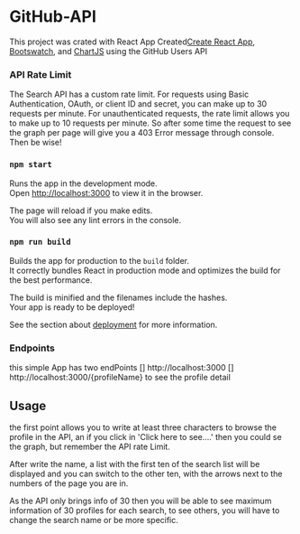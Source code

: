 
# GitHub-API

This project was crated with React App Created[Create React App](https://github.com/facebook/create-react-app), [Bootswatch](https://bootswatch.com/), and [ChartJS](https://www.chartjs.org/) using the GitHub Users API

### API Rate Limit

The Search API has a custom rate limit. For requests using Basic Authentication, OAuth, or client ID and secret, you can make up to 30 requests per minute. For unauthenticated requests, the rate limit allows you to make up to 10 requests per minute. So after some time the request to see the graph per page will give you a 403 Error message through console. Then be wise!

### `npm start`

Runs the app in the development mode.\
Open [http://localhost:3000](http://localhost:3000) to view it in the browser.

The page will reload if you make edits.\
You will also see any lint errors in the console.


### `npm run build`

Builds the app for production to the `build` folder.\
It correctly bundles React in production mode and optimizes the build for the best performance.

The build is minified and the filenames include the hashes.\
Your app is ready to be deployed!

See the section about [deployment](https://facebook.github.io/create-react-app/docs/deployment) for more information.

### Endpoints
this simple App has two endPoints
[] http://localhost:3000
[] http://localhost:3000/{profileName} to see the profile detail

## Usage
the first point allows you to write at least three characters to browse the profile in the API, an if you click in 'Click here to see....' then  you could se the graph, but remember the API rate Limit. 

After write the name, a list with the first ten of the search list will be displayed and you can switch to the other ten, with the arrows next to the numbers of the page you are in. 

As the API only brings info of 30 then you will be able to see maximum information of 30 profiles for each search, to see others, you will have to change the search name or be more specific. 






